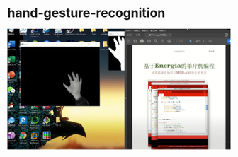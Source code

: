 # hand-gesture-recognition
![image1](https://github.com/MY-Chen2000/hand-gesture-recognition/blob/master/1.JPG)
